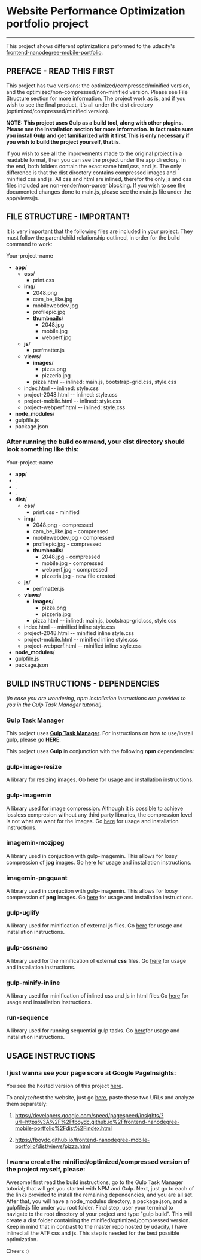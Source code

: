 # Website Performance Optimization portfolio project
----------------------------------------------------------

This project shows different optimizations peformed to the
udacity's [frontend-nanodegree-mobile-portfolio](https://github.com/udacity/frontend-nanodegree-mobile-portfolio).


## PREFACE - READ THIS FIRST
This project has two versions: the optimized/compressed/minified version, and the
optimized/non-compressed/non-minified version. Please see File Structure section
for more information. The project work as is, and if you wish to see the final
product, it's all under the dist directory (optimized/compressed/minified version).

**NOTE: This project uses Gulp as a build tool, along with other plugins. Please
see the installation section for more information. In fact make sure you install
Gulp and get familiarized with it first.This is only necessary if you wish to build
the project yourself, that is.**

If you wish to see all the improvements made to the original project in a readable
format, then you can see the project under the app directory. In the end, both
folders contain the exact same html,css, and js. The only difference is that the
dist directory contains compressed images and minified css and js. All css and html
are inlined, therefor the only js and css files included are non-render/non-parser
blocking. If you wish to see the documented changes done to main.js, please see the
main.js file under the app/views/js.

## FILE STRUCTURE - IMPORTANT!
It is very important that the following files are included in your project.
They must follow the parent/child relationship outlined, in order for the
build command to work:

Your-project-name
- **app**/
  - **css**/
    - print.css
  - **img**/
	- 2048.png
	- cam_be_like.jpg
	- mobilewebdev.jpg
	- profilepic.jpg
    - **thumbnails**/
      - 2048.jpg
      - mobile.jpg
      - webperf.jpg
  - **js**/
	- perfmatter.js
  - **views**/
    - **images**/
      - pizza.png
	  - pizzeria.jpg
    - pizza.html -- inlined: main.js, bootstrap-grid.css, style.css
  - index.html -- inlined: style.css
  - project-2048.html -- inlined: style.css
  - project-mobile.html -- inlined: style.css
  - project-webperf.html -- inlined: style.css
- **node_modules**/
- gulpfile.js
- package.json


### After running the build command, your dist directory should look something like this:

Your-project-name
- **app**/
- .
- .
- .
- **dist**/
  - **css**/
    - print.css - minified
  - **img**/
	- 2048.png - compressed
	- cam_be_like.jpg - compressed
	- mobilewebdev.jpg - compressed
	- profilepic.jpg - compressed
    - **thumbnails**/
      - 2048.jpg - compressed
      - mobile.jpg - compressed
      - webperf.jpg - compressed
      - pizzeria.jpg - new file created
  - **js**/
	- perfmatter.js
  - **views**/
    - **images**/
      - pizza.png
	  - pizzeria.jpg
    - pizza.html -- inlined: main.js, bootstrap-grid.css, style.css
  - index.html -- minified inline style.css
  - project-2048.html -- minified inline style.css
  - project-mobile.html -- minified inline style.css
  - project-webperf.html -- minified inline style.css
- **node_modules**/
- gulpfile.js
- package.json


## BUILD INSTRUCTIONS - DEPENDENCIES

*(In case you are wondering, npm installation instructions are provided to you in the Gulp Task Manager tutorial).*

### Gulp Task Manager
This project uses **[Gulp Task Manager](https://gulpjs.com/)**. For instructions on how to use/install gulp, please go **[HERE](https://css-tricks.com/gulp-for-beginners/)**.

This project uses **Gulp** in conjunction with the
following **npm** dependencies:


### gulp-image-resize
A library for resizing images. Go [here](https://www.npmjs.com/package/gulp-image-resize) for usage and installation instructions.


### gulp-imagemin
A library used for image compression. Although it is
possible to achieve lossless compresion without any third party libraries, the compression level is not what we want for the images. Go [here](https://www.npmjs.com/package/gulp-imagemin) for usage and installation instructions.

### imagemin-mozjpeg
A library used in conjuction with gulp-imagemin. This allows for lossy compression of **jpg** images.
Go [here](https://www.npmjs.com/package/imagemin-mozjpeg) for usage and installation instructions.

### imagemin-pngquant
A library used in conjuction with gulp-imagemin.
This allows for loosy compression of **png** images.
Go [here](https://www.npmjs.com/package/imagemin-pngquant) for usage and installation instructions.

### gulp-uglify
A library used for minification of external **js** files.
Go [here](https://www.npmjs.com/package/gulp-uglify) for usage and installation instructions.

### gulp-cssnano
A library used for the minification of external **css** files. Go [here](https://www.npmjs.com/package/gulp-cssnano) for usage and installation instructions.

### gulp-minify-inline
A library used for minification of inlined css and js
in html files.Go [here](https://www.npmjs.com/package/gulp-minify-inline) for usage and installation instructions.

### run-sequence
A library used for running sequential gulp tasks.
Go [here](https://www.npmjs.com/package/run-sequence)for usage and installation instructions.


## USAGE INSTRUCTIONS

### I just wanna see your page score at Google PageInsights:
You see the hosted version of this project [here](https://fboydc.github.io/frontend-nanodegree-mobile-portfolio/dist/index.html).

To analyze/test the website, just go [here](https://developers.google.com/speed/pagespeed/insights/), paste
these two URLs and analyze them separately:

1. https://developers.google.com/speed/pagespeed/insights/?url=https%3A%2F%2Ffboydc.github.io%2Ffrontend-nanodegree-mobile-portfolio%2Fdist%2Findex.html

2. https://fboydc.github.io/frontend-nanodegree-mobile-portfolio/dist/views/pizza.html


### I wanna create the minified/optimized/compressed version of the project myself, please:
Awesome! first read the build instructions, go to the Gulp Task Manager tutorial; that will get
you started with NPM and Gulp. Next, just go to each of the links provided to install the
remaining dependencies, and you are all set. After that, you will have a node_modules directory,
a package.json, and a gulpfile.js file under you root folder. Final step, user your terminal
to navigate to the root directory of your project and type "gulp build". This will create a
dist folder containing the minified/optimized/compressed version. Keep in mind that in contrast
to the master repo hosted by udacity, I have inlined all the ATF css and js. This step is needed
for the best possible optimization.

Cheers :)











